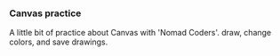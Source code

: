 ### Canvas practice
A little bit of practice about Canvas with 'Nomad Coders'.
draw, change colors, and save drawings.
